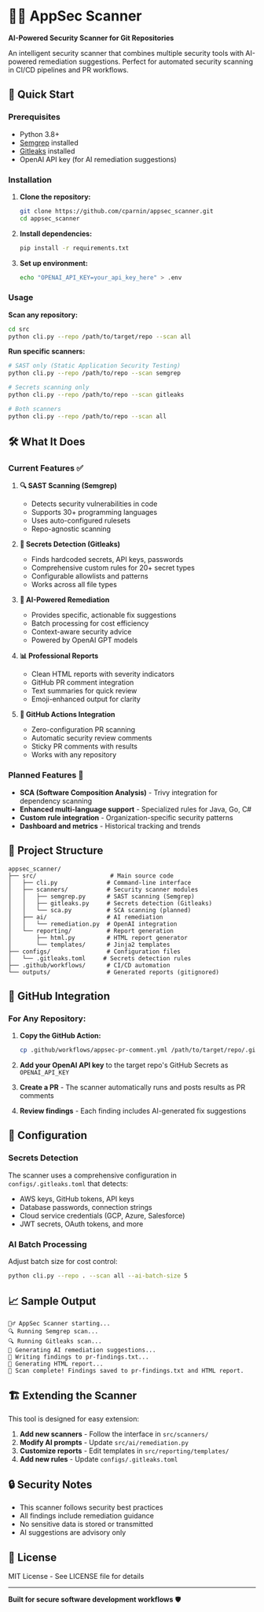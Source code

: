 # 🕵️‍♂️ AppSec Scanner

**AI-Powered Security Scanner for Git Repositories**

An intelligent security scanner that combines multiple security tools with AI-powered remediation suggestions. Perfect for automated security scanning in CI/CD pipelines and PR workflows.

## 🚀 **Quick Start**

### **Prerequisites**
- Python 3.8+
- [Semgrep](https://semgrep.dev/docs/getting-started/) installed
- [Gitleaks](https://github.com/gitleaks/gitleaks) installed  
- OpenAI API key (for AI remediation suggestions)

### **Installation**

1. **Clone the repository:**
   ```bash
   git clone https://github.com/cparnin/appsec_scanner.git
   cd appsec_scanner
   ```

2. **Install dependencies:**
   ```bash
   pip install -r requirements.txt
   ```

3. **Set up environment:**
   ```bash
   echo "OPENAI_API_KEY=your_api_key_here" > .env
   ```

### **Usage**

**Scan any repository:**
```bash
cd src
python cli.py --repo /path/to/target/repo --scan all
```

**Run specific scanners:**
```bash
# SAST only (Static Application Security Testing)
python cli.py --repo /path/to/repo --scan semgrep

# Secrets scanning only  
python cli.py --repo /path/to/repo --scan gitleaks

# Both scanners
python cli.py --repo /path/to/repo --scan all
```

## 🛠️ **What It Does**

### **Current Features ✅**

1. **🔍 SAST Scanning (Semgrep)**
   - Detects security vulnerabilities in code
   - Supports 30+ programming languages
   - Uses auto-configured rulesets
   - Repo-agnostic scanning

2. **🔑 Secrets Detection (Gitleaks)**  
   - Finds hardcoded secrets, API keys, passwords
   - Comprehensive custom rules for 20+ secret types
   - Configurable allowlists and patterns
   - Works across all file types

3. **🤖 AI-Powered Remediation**
   - Provides specific, actionable fix suggestions
   - Batch processing for cost efficiency
   - Context-aware security advice
   - Powered by OpenAI GPT models

4. **📊 Professional Reports**
   - Clean HTML reports with severity indicators
   - GitHub PR comment integration
   - Text summaries for quick review
   - Emoji-enhanced output for clarity

5. **🚀 GitHub Actions Integration**
   - Zero-configuration PR scanning
   - Automatic security review comments
   - Sticky PR comments with results
   - Works with any repository

### **Planned Features 🔮**

- **SCA (Software Composition Analysis)** - Trivy integration for dependency scanning
- **Enhanced multi-language support** - Specialized rules for Java, Go, C#
- **Custom rule integration** - Organization-specific security patterns
- **Dashboard and metrics** - Historical tracking and trends

## 📁 **Project Structure**

```
appsec_scanner/
├── src/                     # Main source code
│   ├── cli.py              # Command-line interface
│   ├── scanners/           # Security scanner modules
│   │   ├── semgrep.py      # SAST scanning (Semgrep)
│   │   ├── gitleaks.py     # Secrets detection (Gitleaks)
│   │   └── sca.py          # SCA scanning (planned)
│   ├── ai/                 # AI remediation
│   │   └── remediation.py  # OpenAI integration
│   └── reporting/          # Report generation
│       ├── html.py         # HTML report generator
│       └── templates/      # Jinja2 templates
├── configs/                # Configuration files
│   └── .gitleaks.toml     # Secrets detection rules
├── .github/workflows/      # CI/CD automation
└── outputs/                # Generated reports (gitignored)
```

## 🎯 **GitHub Integration**

### **For Any Repository:**

1. **Copy the GitHub Action:**
   ```bash
   cp .github/workflows/appsec-pr-comment.yml /path/to/target/repo/.github/workflows/
   ```

2. **Add your OpenAI API key** to the target repo's GitHub Secrets as `OPENAI_API_KEY`

3. **Create a PR** - The scanner automatically runs and posts results as PR comments

4. **Review findings** - Each finding includes AI-generated fix suggestions

## 🔧 **Configuration**

### **Secrets Detection**
The scanner uses a comprehensive configuration in `configs/.gitleaks.toml` that detects:
- AWS keys, GitHub tokens, API keys
- Database passwords, connection strings  
- Cloud service credentials (GCP, Azure, Salesforce)
- JWT secrets, OAuth tokens, and more

### **AI Batch Processing**
Adjust batch size for cost control:
```bash
python cli.py --repo . --scan all --ai-batch-size 5
```

## 📈 **Sample Output**

```
🕵️‍♂️ AppSec Scanner starting...
🔍 Running Semgrep scan...
🔍 Running Gitleaks scan...
🤖 Generating AI remediation suggestions...
📝 Writing findings to pr-findings.txt...
📝 Generating HTML report...
🎉 Scan complete! Findings saved to pr-findings.txt and HTML report.
```

## 🏗️ **Extending the Scanner**

This tool is designed for easy extension:

1. **Add new scanners** - Follow the interface in `src/scanners/`
2. **Modify AI prompts** - Update `src/ai/remediation.py`
3. **Customize reports** - Edit templates in `src/reporting/templates/`
4. **Add new rules** - Update `configs/.gitleaks.toml`

## 🔒 **Security Notes**

- This scanner follows security best practices
- All findings include remediation guidance
- No sensitive data is stored or transmitted
- AI suggestions are advisory only

## 📝 **License**

MIT License - See LICENSE file for details

---

**Built for secure software development workflows** 🛡️
